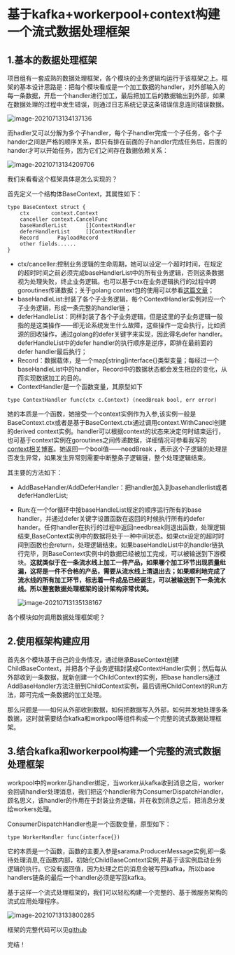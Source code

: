 # 基于kafka+workerpool+context构建一个流式数据处理框架

## 1.基本的数据处理框架

项目组有一套成熟的数据处理框架，各个模块的业务逻辑均运行于该框架之上。框架的基本设计思路是：把每个模块看成是一个加工数据的handler，对外部输入的每一条数据，开启一个handler进行加工，最后把加工后的数据输出到外部，如果在数据处理的过程中发生错误，则通过日志系统记录这条错误信息连同错误数据。

![image-20210713134137136](https://gitee.com/xinyuanchen/image_collection/raw/master/image-20210713134137136.png)

而hadler又可以分解为多个子handler，每个子handler完成一个子任务，各个子hander之间是严格的顺序关系，即只有排在前面的子handler完成任务后，后面的hander才可以开始任务，因为它们之间存在数据依赖关系：

![image-20210713134209706](https://gitee.com/xinyuanchen/image_collection/raw/master/image-20210713134209706.png)

我们来看看这个框架具体是怎么实现的？

首先定义一个结构体BaseContext，其属性如下：

```
type BaseContext struct {
	ctx       context.Context
	canceller context.CancelFunc
	baseHandlerList      []ContextHandler
	deferHandlerList     []ContextHandler
	Record      PayloadRecord
	other fields......
}

```

- ctx/canceller:控制业务逻辑的生命周期，她可以设定一个超时时间，在规定的超时时间之前必须完成baseHandlerList中的所有业务逻辑，否则这条数据视为处理失败，终止业务逻辑。也可以基于ctx在业务逻辑执行的过程中跨goroutines传递数据；关于golang context包的使用可以参看[这篇文章]()；
- baseHandleList:封装了各个子业务逻辑，每个ContextHandler实例对应一个子业务逻辑，形成一条完整的handler链；
- deferHandleList：同样封装了各个子业务逻辑，但是这里的子业务逻辑一般指的是这类操作——即无论系统发生什么故障，这些操作一定会执行，比如资源的回收操作，通过golang的defer关键字来实现，因此得名defer handler。deferHandleList中的defer handler的执行顺序是逆序，即排在最前面的defer handler最后执行；
- Record：数据载体，是一个map[string]interface{}类型变量；每经过一个baseHandleList中的handler，Record中的数据状态都会发生相应的变化，从而实现数据加工的目的。
- ContextHandler是一个函数变量，其原型如下

```
type ContextHandler func(ctx c.Context) (needBreak bool, err error)
```

她的本质是一个函数，她接受一个context实例作为入参,该实例一般是BaseContext.ctx或者是基于BaseContext.ctx通过调用context.WithCanecl创建的derived context实例。handler可以根据context的状态来决定何时结束运行，也可基于context实例在goroutines之间传递数据，详细情况可参看我写的[context相关博客]()。她返回一个bool值——needBreak ，表示这个子逻辑的处理是否发生异常，如果发生异常则需要中断整条子逻辑链，整个处理逻辑结束。

其主要的方法如下：

- AddBaseHandler/AddDeferHandler：把handler加入到basehandlerlist或者deferHandlerList;

- Run:在一个for循环中按baseHandleList规定的顺序运行所有的base handler，并通过defer关键字设置函数在返回的时候执行所有的defer hander。任何handler在执行的过程中返回needbreak则退出函数，处理逻辑结束,BaseContext实例中的数据将处于一种中间状态。如果ctx设定的超时时间到函数也会return，处理逻辑结束。如果baseHandleList中的handler链执行完毕，则BaseContext实例中的数据已经被加工完成，可以被输送到下游模块。**这就类似于在一条流水线上加工一件产品，如果哪个加工环节出现质量纰漏，这将是一件不合格的产品，需要从流水线上清退出去；如果顺利地完成了流水线的所有加工环节，标志着一件成品已经诞生，可以被输送到下一条流水线。所以整套数据处理框架的设计架构非常优美。**

  ![image-20210713135138167](https://gitee.com/xinyuanchen/image_collection/raw/master/image-20210713135138167.png)

各个模块如何调用数据处理框架呢？

## 2.使用框架构建应用

首先各个模块基于自己的业务情况，通过继承BaseContext创建ChildBaseContext，并把各个子业务逻辑封装成ContextHandler实例；然后每从外部收到一条数据，就新创建一个ChildContext的实例，把base handlers通过AddBaseHandler方法注册到ChildContext实例，最后调用ChildContext的Run方法，即可完成一条数据的加工处理。

那么问题是——如何从外部收到数据，如何把数据写入外部，如何并发地处理多条数据，这时就需要结合kafka和workpool等组件构成一个完整的流式数据处理框架。

## 3.结合kafka和workerpool构建一个完整的流式数据处理框架

workpool中的worker与handler绑定，当worker从kafka收到消息之后，worker会回调handler处理消息，我们把这个handler称为ConsumerDispatchHandler，顾名思义，该handler的作用在于封装业务逻辑，并在收到消息之后，把消息分发给workers处理。

ConsumerDispatchHandler也是一个函数变量，原型如下：

```
type WorkerHandler func(interface{})
```

它的本质是一个函数，函数的主要入参是sarama.ProducerMessage实例,即一条待处理消息,在函数内部，初始化ChildBaseContext实例,并基于该实例启动业务逻辑的执行。它没有返回值，因为处理之后的消息会被写回kafka，所以base handlers链条的最后一个handler必须是写回kafka。

基于这样一个流式处理框架的，我们可以轻松构建一个完整的、基于微服务架构的流式应用处理程序。

![image-20210713133800285](https://gitee.com/xinyuanchen/image_collection/raw/master/image-20210713133800285.png)

框架的完整代码可以见[github]()

完结！
